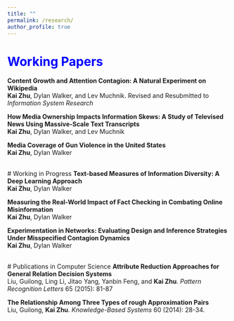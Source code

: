```yaml
---
title: ""
permalink: /research/
author_profile: true
---
```


# <span style="color:blue">Working Papers</span>
<b>Content Growth and Attention Contagion: A Natural Experiment on Wikipedia</b>
<br><b>Kai Zhu</b>, Dylan Walker, and Lev Muchnik.
Revised and Resubmitted to <i>Information System Research</i>

<b>How Media Ownership Impacts Information Skews: A Study of Televised News Using Massive-Scale Text Transcripts</b> 
<br><b>Kai Zhu</b>, Dylan Walker, and Lev Muchnik

<b>Media Coverage of Gun Violence in the United States</b> 
<br><b>Kai Zhu</b>, Dylan Walker

<br>
# Working in Progress
<b>Text-based Measures of Information Diversity: A Deep Learning Approach</b> 
<br><b>Kai Zhu</b>, Dylan Walker

<b>Measuring the Real-World Impact of Fact Checking in Combating Online Misinformation</b> 
<br><b>Kai Zhu</b>, Dylan Walker

<b>Experimentation in Networks: Evaluating Design and Inference Strategies Under Misspecified Contagion Dynamics</b> 
<br><b>Kai Zhu</b>, Dylan Walker

<br>
# Publications in Computer Science
<b>Attribute Reduction Approaches for General Relation Decision Systems</b> 
<br>Liu, Guilong, Ling Li, Jitao Yang, Yanbin Feng, and <b>Kai Zhu</b>. <i>Pattern Recognition Letters</i> 65 (2015): 81-87

<b>The Relationship Among Three Types of rough Approximation Pairs</b> 
<br>Liu, Guilong, <b>Kai Zhu</b>. <i>Knowledge-Based Systems</i> 60 (2014): 28-34.
